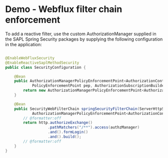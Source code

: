 # Demo - Webflux filter chain enforcement

To add a reactive filter, use the custom AuthorizationManager supplied in the SAPL Spring Security packages by supplying the following configuration in the application:

```java

@EnableWebFluxSecurity
@EnableReactiveSaplMethodSecurity
public class SecurityConfiguration {

	@Bean
	public AuthorizationManagerPolicyEnforcementPoint<AuthorizationContext> saplAuthorizationManager(
			PolicyEnforcementPoint pep, AuthorizationSubscriptionBuilderService subBuilder) {
		return new AuthorizationManagerPolicyEnforcementPoint<AuthorizationContext>(subBuilder, pep);
	}

	@Bean
	public SecurityWebFilterChain springSecurityFilterChain(ServerHttpSecurity http,
			AuthorizationManagerPolicyEnforcementPoint<AuthorizationContext> authzManager) {
		// @formatter:off
		return http.authorizeExchange()
				   .pathMatchers("/**").access(authzManager)
			       .and().formLogin()
			       .and().build();
		// @formatter:off
	}
}
```

